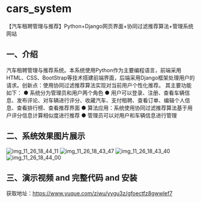 # cars_system
【汽车租聘管理与推荐】Python+Django网页界面+协同过滤推荐算法+管理系统网站

## 一、介绍
汽车租聘管理与推荐系统。本系统使用Python作为主要编程语言，前端采用HTML、CSS、BootStrap等技术搭建前端界面，后端采用Django框架处理用户的请求。创新点：使用协同过滤推荐算法实现对当前用户个性化推荐。
其主要功能如下：
● 系统分为管理员和用户两个角色
● 用户可以登录、注册、查看车辆信息、发布评论、对车辆进行评分、收藏汽车、支付租聘、查看订单、编辑个人信息、查看排行榜、查看推荐界面
● 算法应用：系统使用协同过滤推荐算法基于用户评分信息计算相似度进行推荐
● 管理员可以对用户和车辆信息进行管理

## 二、系统效果图片展示
![img_11_26_18_44_11](https://github.com/user-attachments/assets/b3343f22-243c-4531-9bc3-437b58964435)
![img_11_26_18_43_47](https://github.com/user-attachments/assets/085f0073-fd4c-4529-b9e3-d61225958154)
![img_11_26_18_43_40](https://github.com/user-attachments/assets/92664197-d4de-459c-bd75-ebbcb49262a6)
![img_11_26_18_44_00](https://github.com/user-attachments/assets/67081988-4162-4c5d-95c6-26209ab04037)

## 三、演示视频 and 完整代码 and 安装
获取地址：https://www.yuque.com/ziwu/yygu3z/gfoectfz8gwwlef7

